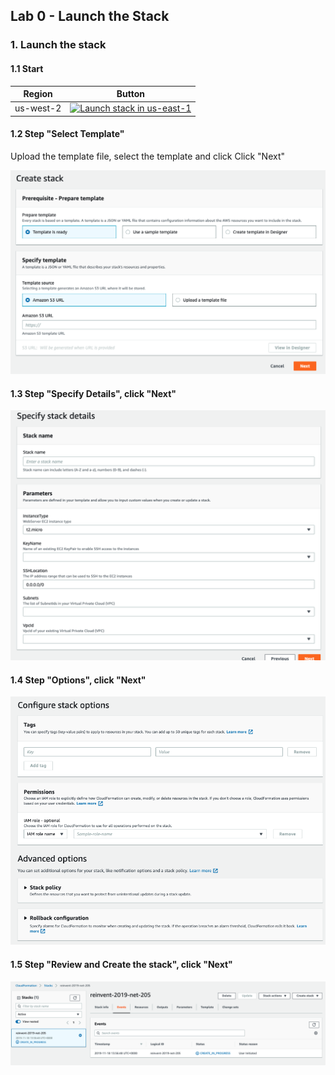 ## Lab 0 - Launch the Stack

### 1. Launch the stack

#### 1.1 Start

Region | Button
------------ | -------------
us-west-2 | [![Launch stack in us-east-1](https://s3.amazonaws.com/cloudformation-examples/cloudformation-launch-stack.png)](https://console.aws.amazon.com/cloudformation/home?region=us-west-2#/stacks/new?stackName=ReInvent2019-GA-Workshop&templateURL=https://jtouzi.s3.amazonaws.com/reInvent2019.template)

#### 1.2 Step "Select Template"

Upload the template file, select the template and click Click "Next"

<kbd>![x](./img/create-stack.png)</kbd>

#### 1.3 Step "Specify Details", click "Next"

<kbd>![x](./img/specify-stack-details.png)</kbd>

#### 1.4 Step "Options", click "Next"

<kbd>![x](./img/configure-stack-options.png)</kbd>


#### 1.5 Step "Review and Create the stack", click "Next"

<kbd>![x](./img/stack-create-inprogress.png)</kbd>

